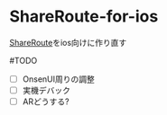 # ShareRoute-for-ios

[ShareRoute](https://github.com/try46/ShareRoute)をios向けに作り直す

#TODO

- [ ] OnsenUI周りの調整 
- [ ] 実機デバック
- [ ] ARどうする? 